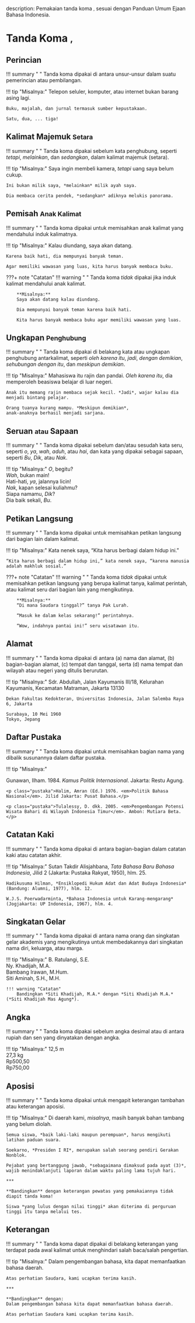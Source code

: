description: Pemakaian tanda koma <small><span class="penanda">,</span></small> sesuai dengan Panduan Umum Ejaan Bahasa Indonesia.

# Tanda Koma <small><span class="penanda">,</span></small>

## Perincian

!!! summary " "
    Tanda koma dipakai di antara unsur-unsur dalam suatu pemerincian atau pembilangan.

!!! tip "Misalnya:"
    Telepon seluler, komputer, atau internet bukan barang asing lagi.

    Buku, majalah, dan jurnal termasuk sumber kepustakaan.

    Satu, dua, ... tiga!

## Kalimat Majemuk  <small>Setara</small>

!!! summary " "
    Tanda koma dipakai sebelum kata penghubung, seperti *tetapi*, *melainkan*, dan *sedangkan*, dalam kalimat majemuk (setara).

!!! tip "Misalnya:"
    Saya ingin membeli kamera, *tetapi* uang saya belum cukup.

    Ini bukan milik saya, *melainkan* milik ayah saya.

    Dia membaca cerita pendek, *sedangkan* adiknya melukis panorama.

## Pemisah <small>Anak Kalimat</small>

!!! summary " "
    Tanda koma dipakai untuk memisahkan anak kalimat yang mendahului induk kalimatnya.

!!! tip "Misalnya:"
    Kalau diundang, saya akan datang.

    Karena baik hati, dia mempunyai banyak teman.

    Agar memiliki wawasan yang luas, kita harus banyak membaca buku.

???+ note "Catatan"
    !!! warning " "
        Tanda koma *tidak* dipakai jika induk kalimat mendahului anak kalimat.

        **Misalnya:**  
        Saya akan datang kalau diundang.

        Dia mempunyai banyak teman karena baik hati.

        Kita harus banyak membaca buku agar memiliki wawasan yang luas.

## Ungkapan <small>Penghubung</small>

!!! summary " "
    Tanda koma dipakai di belakang kata atau ungkapan penghubung antarkalimat, seperti *oleh karena itu*, *jadi*, *dengan demikian*, *sehubungan dengan itu*, dan *meskipun demikian*.

!!! tip "Misalnya:"
    Mahasiswa itu rajin dan pandai. *Oleh karena itu*, dia memperoleh beasiswa belajar di luar negeri.

    Anak itu memang rajin membaca sejak kecil. *Jadi*, wajar kalau dia menjadi bintang pelajar.

    Orang tuanya kurang mampu. *Meskipun demikian*,
    anak-anaknya berhasil menjadi sarjana.

## Seruan <small>atau</small> Sapaan

!!! summary " "
    Tanda koma dipakai sebelum dan/atau sesudah kata seru, seperti *o*, *ya*, *wah*, *aduh*, atau *hai*, dan kata yang dipakai sebagai sapaan, seperti *Bu*, *Dik*, atau *Nak*.

!!! tip "Misalnya:"
    *O*, begitu?  
    *Wah*, bukan main!  
    Hati-hati, *ya*, jalannya licin!  
    *Nak*, kapan selesai kuliahmu?  
    Siapa namamu, *Dik*?  
    Dia baik sekali, *Bu*.

## Petikan Langsung

!!! summary " "
    Tanda koma dipakai untuk memisahkan petikan langsung dari bagian lain dalam kalimat.

!!! tip "Misalnya:"
    Kata nenek saya, “Kita harus berbagi dalam hidup ini.”

    “Kita harus berbagi dalam hidup ini,” kata nenek saya, “karena manusia adalah makhluk sosial.”

???+ note "Catatan"
    !!! warning " "
        Tanda koma *tidak* dipakai untuk memisahkan petikan langsung yang berupa kalimat tanya, kalimat perintah, atau kalimat seru dari bagian lain yang mengikutinya.

        **Misalnya:**  
        “Di mana Saudara tinggal?” tanya Pak Lurah.

        “Masuk ke dalam kelas sekarang!” perintahnya.

        “Wow, indahnya pantai ini!” seru wisatawan itu.

## Alamat

!!! summary " "
    Tanda koma dipakai di antara (a) nama dan alamat, (b) bagian-bagian alamat, \(c) tempat dan tanggal, serta (d) nama tempat dan wilayah atau negeri yang ditulis berurutan.

!!! tip "Misalnya:"
    Sdr. Abdullah, Jalan Kayumanis III/18, Kelurahan Kayumanis, Kecamatan Matraman, Jakarta 13130

    Dekan Fakultas Kedokteran, Universitas Indonesia, Jalan Salemba Raya 6, Jakarta

    Surabaya, 10 Mei 1960  
    Tokyo, Jepang

## Daftar Pustaka

!!! summary " "
    Tanda koma dipakai untuk memisahkan bagian nama yang dibalik susunannya dalam daftar pustaka.

!!! tip "Misalnya:"
    <p class="pustaka">Gunawan, Ilham. 1984. <em>Kamus Politik Internasional</em>. Jakarta: Restu Agung.</p>

    <p class="pustaka">Halim, Amran (Ed.) 1976. <em>Politik Bahasa Nasional</em>. Jilid Jakarta: Pusat Bahasa.</p>

    <p class="pustaka">Tulalessy, D. dkk. 2005. <em>Pengembangan Potensi Wisata Bahari di Wilayah Indonesia Timur</em>. Ambon: Mutiara Beta.</p>

## Catatan Kaki

!!! summary " "
    Tanda koma dipakai di antara bagian-bagian dalam catatan kaki atau catatan akhir.

!!! tip "Misalnya:"
    Sutan Takdir Alisjahbana, *Tata Bahasa Baru Bahasa Indonesia*, Jilid 2 (Jakarta: Pustaka Rakyat, 1950), hlm. 25.

    Hadikusuma Hilman, *Ensiklopedi Hukum Adat dan Adat Budaya Indonesia* (Bandung: Alumni, 1977), hlm. 12.

    W.J.S. Poerwadarminta, *Bahasa Indonesia untuk Karang-mengarang* (Jogjakarta: UP Indonesia, 1967), hlm. 4.

## Singkatan Gelar

!!! summary " "
    Tanda koma dipakai di antara nama orang dan singkatan gelar akademis yang mengikutinya untuk membedakannya dari singkatan nama diri, keluarga, atau marga.

!!! tip "Misalnya:"
    B. Ratulangi, S.E.  
    Ny. Khadijah, M.A.  
    Bambang Irawan, M.Hum.  
    Siti Aminah, S.H., M.H.

    !!! warning "Catatan"  
        Bandingkan *Siti Khadijah, M.A.* dengan *Siti Khadijah M.A.* (*Siti Khadijah Mas Agung*).

## Angka

!!! summary " "
    Tanda koma dipakai sebelum angka desimal atau di antara rupiah dan sen yang dinyatakan dengan angka.

!!! tip "Misalnya:"
    12,5 m  
    27,3 kg  
    Rp500,50  
    Rp750,00

## Aposisi

!!! summary " "
    Tanda koma dipakai untuk mengapit keterangan tambahan atau keterangan aposisi.

!!! tip "Misalnya:"
    Di daerah kami, *misalnya*, masih banyak bahan tambang yang belum diolah.

    Semua siswa, *baik laki-laki maupun perempuan*, harus mengikuti latihan paduan suara.

    Soekarno, *Presiden I RI*, merupakan salah seorang pendiri Gerakan Nonblok.

    Pejabat yang bertanggung jawab, *sebagaimana dimaksud pada ayat (3)*, wajib menindaklanjuti laporan dalam waktu paling lama tujuh hari.

    ***

    **Bandingkan** dengan keterangan pewatas yang pemakaiannya tidak diapit tanda koma!  

    Siswa *yang lulus dengan nilai tinggi* akan diterima di perguruan tinggi itu tanpa melalui tes.

## Keterangan

!!! summary " "
    Tanda koma dapat dipakai di belakang keterangan yang terdapat pada awal kalimat untuk menghindari salah baca/salah pengertian.

!!! tip "Misalnya:"
    Dalam pengembangan bahasa, kita dapat memanfaatkan bahasa daerah.

    Atas perhatian Saudara, kami ucapkan terima kasih.

    ***

    **Bandingkan** dengan:  
    Dalam pengembangan bahasa kita dapat memanfaatkan bahasa daerah.

    Atas perhatian Saudara kami ucapkan terima kasih.


